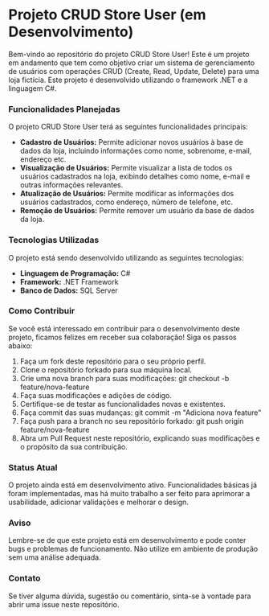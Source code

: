 # Projeto CRUD Store User (em Desenvolvimento)
Bem-vindo ao repositório do projeto CRUD Store User! Este é um projeto em andamento que tem como objetivo criar um sistema de gerenciamento de usuários com operações CRUD (Create, Read, Update, Delete) para uma loja fictícia. Este projeto é desenvolvido utilizando o framework .NET e a linguagem C#.

### Funcionalidades Planejadas
O projeto CRUD Store User terá as seguintes funcionalidades principais:

- **Cadastro de Usuários:** Permite adicionar novos usuários à base de dados da loja, incluindo informações como nome, sobrenome, e-mail, endereço etc.
- **Visualização de Usuários:** Permite visualizar a lista de todos os usuários cadastrados na loja, exibindo detalhes como nome, e-mail e outras informações relevantes.
- **Atualização de Usuários:** Permite modificar as informações dos usuários cadastrados, como endereço, número de telefone, etc.
- **Remoção de Usuários:** Permite remover um usuário da base de dados da loja.

### Tecnologias Utilizadas
O projeto está sendo desenvolvido utilizando as seguintes tecnologias:

- **Linguagem de Programação:** C#
- **Framework:** .NET Framework
- **Banco de Dados:** SQL Server

### Como Contribuir
Se você está interessado em contribuir para o desenvolvimento deste projeto, ficamos felizes em receber sua colaboração! Siga os passos abaixo:

1. Faça um fork deste repositório para o seu próprio perfil.
2. Clone o repositório forkado para sua máquina local.
3. Crie uma nova branch para suas modificações: git checkout -b feature/nova-feature
4. Faça suas modificações e adições de código.
5. Certifique-se de testar as funcionalidades novas e existentes.
6. Faça commit das suas mudanças: git commit -m "Adiciona nova feature"
7. Faça push para a branch no seu repositório forkado: git push origin feature/nova-feature
8. Abra um Pull Request neste repositório, explicando suas modificações e o propósito da sua contribuição.

### Status Atual
O projeto ainda está em desenvolvimento ativo. Funcionalidades básicas já foram implementadas, mas há muito trabalho a ser feito para aprimorar a usabilidade, adicionar validações e melhorar o design.

### Aviso
Lembre-se de que este projeto está em desenvolvimento e pode conter bugs e problemas de funcionamento. Não utilize em ambiente de produção sem uma análise adequada.

### Contato
Se tiver alguma dúvida, sugestão ou comentário, sinta-se à vontade para abrir uma issue neste repositório.
